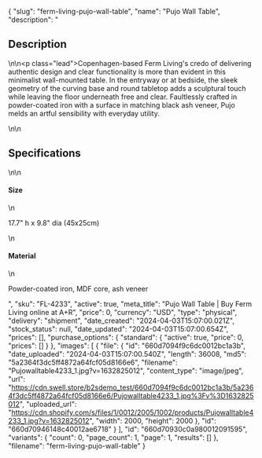 {
  "slug": "ferm-living-pujo-wall-table",
  "name": "Pujo Wall Table",
  "description": "<h2>Description</h2>\n<!-- split -->\n<p class=\"lead\">Copenhagen-based Ferm Living's credo of delivering authentic design and clear functionality is more than evident in this minimalist wall-mounted table. In the entryway or at bedside, the sleek geometry of the curving base and round tabletop adds a sculptural touch while leaving the floor underneath free and clear. Faultlessly crafted in powder-coated iron with a surface in matching black ash veneer, Pujo melds an artful sensibility with everyday utility.</p>\n<!-- split -->\n<h2>Specifications</h2>\n<!-- split -->\n<h4>Size</h4>\n<p>17.7\" h x 9.8\" dia (45x25cm)</p>\n<h4>Material</h4>\n<p>Powder-coated iron, MDF core, ash veneer</p>",
  "sku": "FL-4233",
  "active": true,
  "meta_title": "Pujo Wall Table | Buy Ferm Living online at A+R",
  "price": 0,
  "currency": "USD",
  "type": "physical",
  "delivery": "shipment",
  "date_created": "2024-04-03T15:07:00.021Z",
  "stock_status": null,
  "date_updated": "2024-04-03T15:07:00.654Z",
  "prices": [],
  "purchase_options": {
    "standard": {
      "active": true,
      "price": 0,
      "prices": []
    }
  },
  "images": [
    {
      "file": {
        "id": "660d7094f9c6dc0012bc1a3b",
        "date_uploaded": "2024-04-03T15:07:00.540Z",
        "length": 36008,
        "md5": "5a2364f3dc5ff4872a64fcf05d8166e6",
        "filename": "Pujowalltable4233_1.jpg?v=1632825012",
        "content_type": "image/jpeg",
        "url": "https://cdn.swell.store/b2sdemo_test/660d7094f9c6dc0012bc1a3b/5a2364f3dc5ff4872a64fcf05d8166e6/Pujowalltable4233_1.jpg%3Fv%3D1632825012",
        "uploaded_url": "https://cdn.shopify.com/s/files/1/0012/2005/1002/products/Pujowalltable4233_1.jpg?v=1632825012",
        "width": 2000,
        "height": 2000
      },
      "id": "660d70946148c40012ae6718"
    }
  ],
  "id": "660d70930c0a980012091595",
  "variants": {
    "count": 0,
    "page_count": 1,
    "page": 1,
    "results": []
  },
  "filename": "ferm-living-pujo-wall-table"
}